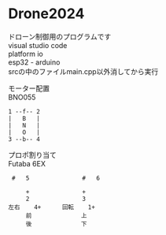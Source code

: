 # Drone2024

ドローン制御用のプログラムです  
visual studio code   
platform io   
esp32 - arduino  
srcの中のファイルmain.cpp以外消してから実行  

  モーター配置  
BNO055

    1 --f-- 2  
    |   B   |
    |   N   |  
    |   O   |  
    3 --b-- 4  

プロポ割り当て  
Futaba 6EX  

     #   5               #   6

         +               +
         2               3
    左右    4+      回転    1+
         前              上  
         後              下